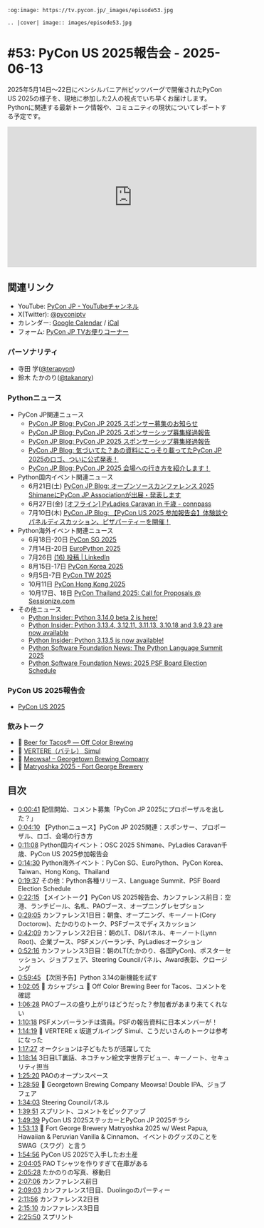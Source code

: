 ```{eval-rst}
:og:image: https://tv.pycon.jp/_images/episode53.jpg

.. |cover| image:: images/episode53.jpg
```

# #53: PyCon US 2025報告会 - 2025-06-13

2025年5月14日〜22日にペンシルバニア州ピッツバーグで開催されたPyCon US 2025の様子を、現地に参加した2人の視点でいち早くお届けします。
Pythonに関連する最新トーク情報や、コミュニティの現状についてレポートする予定です。

<iframe width="560" height="315" src="https://www.youtube.com/embed/4QSLTecofhE?si=8zp1vvySmd2-Ep87" title="YouTube video player" frameborder="0" allow="accelerometer; autoplay; clipboard-write; encrypted-media; gyroscope; picture-in-picture; web-share" referrerpolicy="strict-origin-when-cross-origin" allowfullscreen></iframe>

## 関連リンク

* YouTube: [PyCon JP - YouTubeチャンネル](https://www.youtube.com/user/PyConJP)
* X(Twitter): [@pyconjptv](https://twitter.com/pyconjptv)
* カレンダー: [Google Calendar](https://calendar.google.com/calendar/embed?src=tv%40pycon.jp&ctz=Asia%2FTokyo&mode=AGENDA) / [iCal](https://calendar.google.com/calendar/ical/tv%40pycon.jp/public/basic.ics)
* フォーム: [PyCon JP TVお便りコーナー](https://docs.google.com/forms/d/e/1FAIpQLSfvL4cKteAaG_czTXjofR83owyjXekG9GNDGC6-jRZCb_2HRw/viewform)

### パーソナリティ

* 寺田 学([@terapyon](https://twitter.com))
* 鈴木 たかのり([@takanory](https://twitter.com/takanory))

### Pythonニュース

* PyCon JP関連ニュース
  * [PyCon JP Blog: PyCon JP 2025 スポンサー募集のお知らせ](https://pyconjp.blogspot.com/2025/05/pycon2025-call-for-sponsors-ja.html)
  * [PyCon JP Blog: PyCon JP 2025 スポンサーシップ募集経過報告](https://pyconjp.blogspot.com/2025/06/pyconjp2025-sponsorship-result-ja.html)
  * [PyCon JP Blog: PyCon JP 2025 スポンサーシップ募集経過報告](https://pyconjp.blogspot.com/2025/06/pyconjp2025-sponsorship-result-ja.html)
  * [PyCon JP Blog: 気づいてた？あの資料にこっそり載ってたPyCon JP 2025のロゴ、ついに公式発表！](https://pyconjp.blogspot.com/2025/05/pycon-jp-2025-logo-announcement.html)
  * [PyCon JP Blog: PyCon JP 2025 会場への行き方を紹介します！](https://pyconjp.blogspot.com/2025/06/how-to-access-pyconjp-2025-venue-icch.html)
* Python国内イベント関連ニュース
  * 6月21日(土) [PyCon JP Blog: オープンソースカンファレンス 2025 ShimaneにPyCon JP Associationが出展・発表します](https://pyconjp.blogspot.com/2025/06/pycamp-caravan-osc-2025-shimane.html)
  * 6月27日(金) [[オフライン] PyLadies Caravan in 千歳 - connpass](https://pyladies-tokyo.connpass.com/event/355410/)
  * 7月10日(木) [PyCon JP Blog: 【PyCon US 2025 参加報告会】体験談やパネルディスカッション、ピザパーティーを開催！](https://pyconjp.blogspot.com/2025/06/pyconus2025.html)
* Python海外イベント関連ニュース
  * 6月18日-20日 [PyCon SG 2025](https://pycon.sg/)
  * 7月14日-20日 [EuroPython 2025](https://ep2025.europython.eu/)
  * 7月26日 [(16) 投稿 | LinkedIn](https://www.linkedin.com/posts/python-asia-organization-mtu_pythonasiaorg-pythonasiaonlinecharitytalk-activity-7335847780881526785-TKgR/)
  * 8月15日-17日 [PyCon Korea 2025](https://2025.pycon.kr/)
  * 9月5日-7日 [PyCon TW 2025](https://tw.pycon.org/2025/en-us)
  * 10月11日 [PyCon Hong Kong 2025](https://pretalx.com/pyconhk2025/cfp)
  * 10月17日、18日 [PyCon Thailand 2025: Call for Proposals @ Sessionize.com](https://sessionize.com/pycon-thailand-2025)
* その他ニュース
  * [Python Insider: Python 3.14.0 beta 2 is here!](https://pythoninsider.blogspot.com/2025/05/python-3140-beta-2-is-here.html)
  * [Python Insider: Python 3.13.4, 3.12.11, 3.11.13, 3.10.18 and 3.9.23 are now available](https://pythoninsider.blogspot.com/2025/06/python-3134-31211-31113-31018-and-3923.html)
  * [Python Insider: Python 3.13.5 is now available!](https://pythoninsider.blogspot.com/2025/06/python-3135-is-now-available.html)
  * [Python Software Foundation News: The Python Language Summit 2025](https://pyfound.blogspot.com/2025/06/python-language-summit-2025.html)
  * [Python Software Foundation News: 2025 PSF Board Election Schedule](https://pyfound.blogspot.com/2025/06/2025-psf-board-election-schedule.html)

### PyCon US 2025報告会

* [PyCon US 2025](https://us.pycon.org/2025/)

### 飲みトーク

* 🍺 [Beer for Tacos® — Off Color Brewing](https://www.offcolorbrewing.com/beer-for-tacos/)
* 🍺 [VERTERE（バテレ） Simul](http://verterebrew.com/brewlog/simul/)
* 🍺 [Meowsa! – Georgetown Brewing Company](https://georgetownbeer.com/products/meowsa)
* 🍺 [Matryoshka 2025 - Fort George Brewery](https://fortgeorgebrewery.com/beer/matryoshka-2025/)

## 目次

* [0:00:41](https://www.youtube.com/watch?v=4QSLTecofhE&t=41s) 配信開始、コメント募集「PyCon JP 2025にプロポーザルを出した？」
* [0:04:10](https://www.youtube.com/watch?v=4QSLTecofhE&t=250s) 【Pythonニュース】PyCon JP 2025関連：スポンサー、プロポーザル、ロゴ、会場の行き方
* [0:11:08](https://www.youtube.com/watch?v=4QSLTecofhE&t=668s) Python国内イベント：OSC 2025 Shimane、PyLadies Caravan千歳、PyCon US 2025参加報告会
* [0:14:30](https://www.youtube.com/watch?v=4QSLTecofhE&t=870s) Python海外イベント：PyCon SG、EuroPython、PyCon Korea、Taiwan、Hong Kong、Thailand
* [0:19:37](https://www.youtube.com/watch?v=4QSLTecofhE&t=1177s) その他：Python各種リリース、Language Summit、PSF Board Election Schedule
* [0:22:15](https://www.youtube.com/watch?v=4QSLTecofhE&t=1335s) 【メイントーク】PyCon US 2025報告会、カンファレンス前日：空港、ランチビール、名札、PAOブース、オープニングレセプション
* [0:29:05](https://www.youtube.com/watch?v=4QSLTecofhE&t=1745s) カンファレンス1日目：朝食、オープニング、キーノート(Cory Doctorow)、たかのりのトーク、PSFブースでディスカッション
* [0:42:09](https://www.youtube.com/watch?v=4QSLTecofhE&t=2529s) カンファレンス2日目：朝のLT、D&Iパネル、キーノート(Lynn Root)、企業ブース、PSFメンバーランチ、PyLadiesオークション
* [0:52:16](https://www.youtube.com/watch?v=4QSLTecofhE&t=3136s) カンファレンス3日目：朝のLT(たかのり、各国PyCon)、ポスターセッション、ジョブフェア、Steering Councilパネル、Award表彰、クロージング
* [0:59:45](https://www.youtube.com/watch?v=4QSLTecofhE&t=3585s) 【次回予告】Python 3.14の新機能を試す
* [1:02:05](https://www.youtube.com/watch?v=4QSLTecofhE&t=3725s) 🍻 カシャプシュ 🍺 Off Color Brewing Beer for Tacos、コメントを確認
* [1:06:28](https://www.youtube.com/watch?v=4QSLTecofhE&t=3988s) PAOブースの盛り上がりはどうだった？参加者があまり来てくれない
* [1:10:18](https://www.youtube.com/watch?v=4QSLTecofhE&t=4218s) PSFメンバーランチは満員。PSFの報告資料に日本メンバーが！
* [1:14:19](https://www.youtube.com/watch?v=4QSLTecofhE&t=4459s) 🍺 VERTERE x 坂道ブルイング Simul、こうだいさんのトークは参考になった
* [1:17:27](https://www.youtube.com/watch?v=4QSLTecofhE&t=4647s) オークションは子どもたちが活躍してた
* [1:18:14](https://www.youtube.com/watch?v=4QSLTecofhE&t=4694s) 3日目LT裏話、ネコチャン絵文字世界デビュー、キーノート、セキュリティ担当
* [1:25:20](https://www.youtube.com/watch?v=4QSLTecofhE&t=5120s) PAOのオープンスペース
* [1:28:59](https://www.youtube.com/watch?v=4QSLTecofhE&t=5339s) 🍺 Georgetown Brewing Company Meowsa! Double IPA、ジョブフェア
* [1:34:03](https://www.youtube.com/watch?v=4QSLTecofhE&t=5643s) Steering Councilパネル
* [1:39:51](https://www.youtube.com/watch?v=4QSLTecofhE&t=5991s) スプリント、コメントをピックアップ
* [1:49:39](https://www.youtube.com/watch?v=4QSLTecofhE&t=6579s) PyCon US 2025ステッカーとPyCon JP 2025チラシ
* [1:53:13](https://www.youtube.com/watch?v=4QSLTecofhE&t=6793s) 🍺 Fort George Brewery Matryoshka 2025 w/ West Papua, Hawaiian & Peruvian Vanilla & Cinnamon、イベントのグッズのことをSWAG（スワグ）と言う
* [1:54:56](https://www.youtube.com/watch?v=4QSLTecofhE&t=6896s) PyCon US 2025で入手したお土産
* [2:04:05](https://www.youtube.com/watch?v=4QSLTecofhE&t=7445s) PAO Tシャツを作りすぎて在庫がある
* [2:05:28](https://www.youtube.com/watch?v=4QSLTecofhE&t=7528s) たかのりの写真、移動日
* [2:07:06](https://www.youtube.com/watch?v=4QSLTecofhE&t=7626s) カンファレンス前日
* [2:09:03](https://www.youtube.com/watch?v=4QSLTecofhE&t=7743s) カンファレンス1日目、Duolingoのパーティー
* [2:11:56](https://www.youtube.com/watch?v=4QSLTecofhE&t=7916s) カンファレンス2日目
* [2:15:10](https://www.youtube.com/watch?v=4QSLTecofhE&t=8110s) カンファレンス3日目
* [2:25:50](https://www.youtube.com/watch?v=4QSLTecofhE&t=8750s) スプリント
